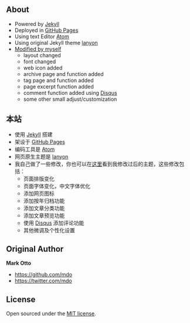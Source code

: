 ## About    

* Powered by [Jekyll](http://jekyllrb.com)
* Deployed in [GitHub Pages](https://pages.github.com)
* Using text Editor [Atom](https://atom.io/)
* Using original Jekyll theme [lanyon](https://github.com/poole/lanyon)
* [Modified by myself](https://github.com/xhuang68/xhuang68.github.io)
  * layout changed
  * font changed
  * web icon added
  * archive page and function added
  * tag page and function added
  * page excerpt function added
  * comment function added using [Disqus](https://help.disqus.com)
  * some other small adjust/customization   

## 本站   

* 使用 [Jekyll](http://jekyllrb.com) 搭建
* 架设于 [GitHub Pages](https://pages.github.com)
* 编码工具是 [Atom](https://atom.io/)
* 网页原生主题是 [lanyon](https://github.com/poole/lanyon)
* 我自己做了一些修改，你也可以在[这里](https://github.com/xhuang68/xhuang68.github.io)看到我修改过后的主题，这些修改包括：   
  * 页面排版变化
  * 页面字体变化，中文字体优化
  * 添加网页图标
  * 添加按年归档功能
  * 添加文章分类功能
  * 添加文章预览功能
  * 使用 [Disqus](https://help.disqus.com) 添加评论功能
  * 其他微调及个性化设置   

## Original Author    

**Mark Otto**
- <https://github.com/mdo>
- <https://twitter.com/mdo>   

## License    

Open sourced under the [MIT license](LICENSE.md).
